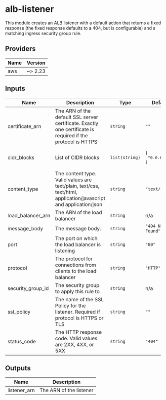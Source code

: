 # alb-listener
This module creates an ALB listener with a default action that returns a fixed response (the fixed response defaults to a 404, but is configurable) and a matching ingress security group rule.

<!-- BEGINNING OF PRE-COMMIT-TERRAFORM DOCS HOOK -->
## Providers

| Name | Version |
|------|---------|
| aws | ~> 2.23 |

## Inputs

| Name | Description | Type | Default | Required |
|------|-------------|------|---------|:-----:|
| certificate\_arn | The ARN of the default SSL server certificate. Exactly one certificate is required if the protocol is HTTPS | `string` | `""` | no |
| cidr\_blocks | List of CIDR blocks | `list(string)` | <pre>[<br>  "0.0.0.0/0"<br>]</pre> | no |
| content\_type | The content type. Valid values are text/plain, text/css, text/html, application/javascript and application/json | `string` | `"text/plain"` | no |
| load\_balancer\_arn | The ARN of the load balancer | `string` | n/a | yes |
| message\_body | The message body. | `string` | `"404 Not Found"` | no |
| port | The port on which the load balancer is listening | `string` | `"80"` | no |
| protocol | The protocol for connections from clients to the load balancer | `string` | `"HTTP"` | no |
| security\_group\_id | The security group to apply this rule to | `string` | n/a | yes |
| ssl\_policy | The name of the SSL Policy for the listener. Required if protocol is HTTPS or TLS | `string` | `""` | no |
| status\_code | The HTTP response code. Valid values are 2XX, 4XX, or 5XX | `string` | `"404"` | no |

## Outputs

| Name | Description |
|------|-------------|
| listener\_arn | The ARN of the listener |

<!-- END OF PRE-COMMIT-TERRAFORM DOCS HOOK -->
